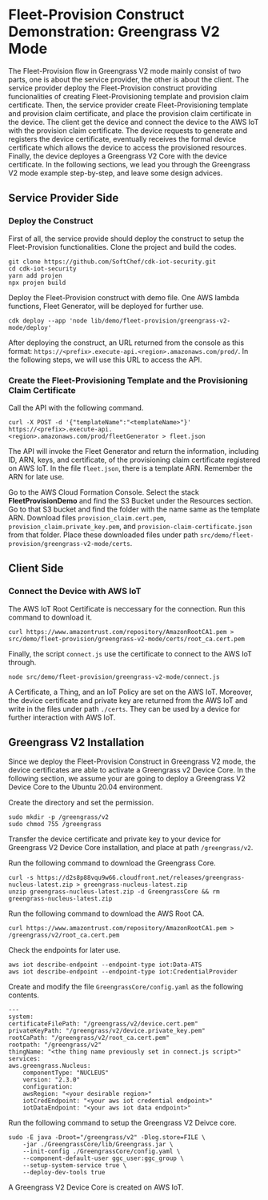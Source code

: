 # Fleet-Provision Construct Demonstration: Greengrass V2 Mode

The Fleet-Provision flow in Greengrass V2 mode mainly consist of two parts, one is about the service provider, the other is about the client. The service provider deploy the Fleet-Provision construct providing funcionalities of creating Fleet-Provisioning template and provision claim certificate. Then, the service provider create Fleet-Provisioning template and provision claim certificate, and place the provision claim certificate in the device. The client get the device and connect the device to the AWS IoT with the provision claim certificate. The device requests to generate and registers the device certificate, eventually receives the formal device certificate which allows the device to access the provisioned resources. Finally, the device deployes a Greengrass V2 Core with the device certificate. In the following sections, we lead you through the Greengrass V2 mode example step-by-step, and leave some design advices.


## Service Provider Side

### Deploy the Construct

First of all, the service provide should deploy the construct to setup the Fleet-Provision functionalities. Clone the project and build the codes.

    git clone https://github.com/SoftChef/cdk-iot-security.git
    cd cdk-iot-security
    yarn add projen
    npx projen build

Deploy the Fleet-Provision construct with demo file. One AWS lambda functions, Fleet Generator, will be deployed for further use.
    
    cdk deploy --app 'node lib/demo/fleet-provision/greengrass-v2-mode/deploy'

After deploying the construct, an URL returned from the console as this format: ```https://<prefix>.execute-api.<region>.amazonaws.com/prod/```. In the following steps, we will use this URL to access the API.

### Create the Fleet-Provisioning Template and the Provisioning Claim Certificate

Call the API with the following command. 

    curl -X POST -d '{"templateName":"<templateName>"}' https://<prefix>.execute-api.<region>.amazonaws.com/prod/fleetGenerator > fleet.json

The API will invoke the Fleet Generator and return the information, including ID, ARN, keys, and certificate, of the provisioning claim certificate registered on AWS IoT. In the file ```fleet.json```, there is a template ARN. Remember the ARN for late use.

Go to the AWS Cloud Formation Console. Select the stack **FleetProvisionDemo** and find the S3 Bucket under the Resources section. Go to that S3 bucket and find the folder with the name same as the template ARN. Download files ```provision_claim.cert.pem```, ```provision_claim.private_key.pem```, and ```provision-claim-certificate.json``` from that folder. Place these downloaded files under path ```src/demo/fleet-provision/greengrass-v2-mode/certs```.

## Client Side

### Connect the Device with AWS IoT

The AWS IoT Root Certificate is neccessary for the connection. Run this command to download it.

    curl https://www.amazontrust.com/repository/AmazonRootCA1.pem > src/demo/fleet-provision/greengrass-v2-mode/certs/root_ca.cert.pem

Finally, the script ```connect.js``` use the certificate to connect to the AWS IoT through.

    node src/demo/fleet-provision/greengrass-v2-mode/connect.js

A Certificate, a Thing, and an IoT Policy are set on the AWS IoT. Moreover, the device certificate and private key are returned from the AWS IoT and write in the files under path ```./certs```. They can be used by a device for further interaction with AWS IoT.

## Greengrass V2 Installation

Since we deploy the Fleet-Provision Construct in Greengrass V2 mode, the device certificates are able to activate a Greengrass v2 Device Core. In the following section, we assume your are going to deploy a Greengrass V2 Device Core to the Ubuntu 20.04 environment.

Create the directory and set the permission.

    sudo mkdir -p /greengrass/v2
    sudo chmod 755 /greengrass

Transfer the device certificate and private key to your device for Greengrass V2 Device Core installation, and place at path ```/greengrass/v2```.

Run the following command to download the Greengrass Core.

    curl -s https://d2s8p88vqu9w66.cloudfront.net/releases/greengrass-nucleus-latest.zip > greengrass-nucleus-latest.zip
    unzip greengrass-nucleus-latest.zip -d GreengrassCore && rm greengrass-nucleus-latest.zip

Run the following command to download the AWS Root CA.

    curl https://www.amazontrust.com/repository/AmazonRootCA1.pem > /greengrass/v2/root_ca.cert.pem

Check the endpoints for later use.

    aws iot describe-endpoint --endpoint-type iot:Data-ATS
    aws iot describe-endpoint --endpoint-type iot:CredentialProvider

Create and modify the file ```GreengrassCore/config.yaml``` as the following contents.
		
    ---
    system:
    certificateFilePath: "/greengrass/v2/device.cert.pem"
    privateKeyPath: "/greengrass/v2/device.private_key.pem"
    rootCaPath: "/greengrass/v2/root_ca.cert.pem"
    rootpath: "/greengrass/v2"
    thingName: "<the thing name previously set in connect.js script>"
    services:
    aws.greengrass.Nucleus:
        componentType: "NUCLEUS"
        version: "2.3.0"
        configuration:
        awsRegion: "<your desirable region>"
        iotCredEndpoint: "<your aws iot credential endpoint>"
        iotDataEndpoint: "<your aws iot data endpoint>"

Run the following command to setup the Greengrass V2 Deivce core.

    sudo -E java -Droot="/greengrass/v2" -Dlog.store=FILE \
        -jar ./GreengrassCore/lib/Greengrass.jar \
        --init-config ./GreengrassCore/config.yaml \
        --component-default-user ggc_user:ggc_group \
        --setup-system-service true \
        --deploy-dev-tools true

A Greengrass V2 Device Core is created on AWS IoT.